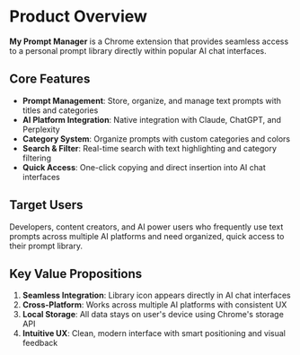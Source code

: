 # Product Overview

**My Prompt Manager** is a Chrome extension that provides seamless access to a personal prompt library directly within popular AI chat interfaces.

## Core Features

- **Prompt Management**: Store, organize, and manage text prompts with titles and categories
- **AI Platform Integration**: Native integration with Claude, ChatGPT, and Perplexity
- **Category System**: Organize prompts with custom categories and colors
- **Search & Filter**: Real-time search with text highlighting and category filtering
- **Quick Access**: One-click copying and direct insertion into AI chat interfaces

## Target Users

Developers, content creators, and AI power users who frequently use text prompts across multiple AI platforms and need organized, quick access to their prompt library.

## Key Value Propositions

1. **Seamless Integration**: Library icon appears directly in AI chat interfaces
2. **Cross-Platform**: Works across multiple AI platforms with consistent UX
3. **Local Storage**: All data stays on user's device using Chrome's storage API
4. **Intuitive UX**: Clean, modern interface with smart positioning and visual feedback